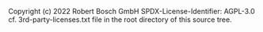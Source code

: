 Copyright (c) 2022 Robert Bosch GmbH
SPDX-License-Identifier: AGPL-3.0
cf. 3rd-party-licenses.txt file in the root directory of this source tree.